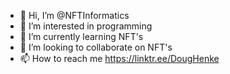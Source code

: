 - 👋 Hi, I’m @NFTInformatics
- 👀 I’m interested in programming 
- 🌱 I’m currently learning NFT's
- 💞️ I’m looking to collaborate on NFT's
- 📫 How to reach me https://linktr.ee/DougHenke

<!---
NFTInformatics/NFTInformatics is a ✨ special ✨ repository because its `README.md` (this file) appears on your GitHub profile.
You can click the Preview link to take a look at your changes.
--->
